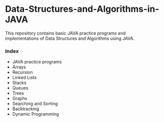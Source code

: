 # Data-Structures-and-Algorithms-in-JAVA

This repository contains basic JAVA practice programs and implementations of Data Structures and Algorithms using JAVA.

### Index
+ JAVA practice programs
+ Arrays
+ Recursion
+ Linked Lists
+ Stacks
+ Queues
+ Trees
+ Graphs
+ Searching and Sorting
+ Backtracking
+ Dynamic Programming